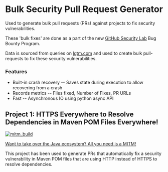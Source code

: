# Bulk Security Pull Request Generator

Used to generate bulk pull requests (PRs) against projects to fix security vulnerabilities.

These 'bulk fixes' are done as a part of the new [GitHub Security Lab](https://securitylab.github.com/) Bug Bounty Program.

Data is sourced from queries on [lgtm.com](https://lgtm.com) and used to create bulk pull-requests to fix these security
vulnerabilities.

### Features

 - Built-in crash recovery -- Saves state during execution to allow recovering from a crash
 - Records metrics -- Files fixed, Number of Fixes, PR URLs
 - Fast -- Asynchronous IO using python async API

## Project 1: HTTPS Everywhere to Resolve Dependencies in Maven POM Files Everywhere! 

[![mitm_build](https://user-images.githubusercontent.com/1323708/59226671-90645200-8ba1-11e9-8ab3-39292bef99e9.jpeg)](https://medium.com/@jonathan.leitschuh/want-to-take-over-the-java-ecosystem-all-you-need-is-a-mitm-1fc329d898fb?source=friends_link&sk=3c99970c55a899ad9ef41f126efcde0e)

[Want to take over the Java ecosystem? All you need is a MITM!](https://medium.com/@jonathan.leitschuh/want-to-take-over-the-java-ecosystem-all-you-need-is-a-mitm-1fc329d898fb?source=friends_link&sk=3c99970c55a899ad9ef41f126efcde0e)

This project has been used to generate PRs that automatically fix a security vulnerability in Maven POM files that
are using HTTP instead of HTTPS to resolve dependencies.
